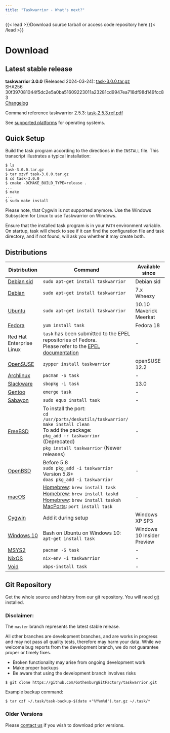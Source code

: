 ```yaml
---
title: "Taskwarrior - What's next?"
---
```


{{< lead >}}Download source tarball or access code repository here.{{< /lead >}}

# Download

## Latest stable release

**taskwarrior 3.0.0** (Released 2024-03-24):
[task-3.0.0.tar.gz](https://github.com/GothenburgBitFactory/taskwarrior/releases/download/v3.0.0/task-3.0.0.tar.gz)  
SHA256 30f397081044f5dc2e5a0ba51609223011a23281cd9947ea718df98d149fcc83  
[Changelog](https://github.com/GothenburgBitFactory/taskwarrior/blob/stable/ChangeLog)

Command reference taskwarrior 2.5.3:
[task-2.5.3.ref.pdf](/download/task-2.5.3.ref.pdf)

See [supported platforms](#distributions) for operating systems.

## Quick Setup

Build the task program according to the directions in the `INSTALL` file.
This transcript illustrates a typical installation:

```
$ ls
task-3.0.0.tar.gz
$ tar xzvf task-3.0.0.tar.gz
$ cd task-3.0.0
$ cmake -DCMAKE_BUILD_TYPE=release .
...
$ make
...
$ sudo make install
```

Please note, that Cygwin is not supported anymore.
Use the Windows Subsystem for Linux to use Taskwarrior on Windows.

Ensure that the installed task program is in your `PATH` environment variable.
On startup, task will check to see if it can find the configuration file and task directory, and if not found, will ask you whether it may create both.

## Distributions

| Distribution                                                                          | Command                                                                                                                                                                                                                     | Available since            |
|---------------------------------------------------------------------------------------|-----------------------------------------------------------------------------------------------------------------------------------------------------------------------------------------------------------------------------|----------------------------|
| [Debian sid](https://packages.debian.org/sid/utils/taskwarrior)                       | `sudo apt-get install taskwarrior`                                                                                                                                                                                          | Debian sid                 |
| [Debian](https://backports.debian.org/Instructions)                                   | `sudo apt-get install taskwarrior`                                                                                                                                                                                          | 7.x Wheezy                 |
| [Ubuntu](https://packages.ubuntu.com/search?keywords=taskwarrior)                     | `sudo apt-get install taskwarrior`                                                                                                                                                                                          | 10.10 Maverick Meerkat     |
| [Fedora](https://apps.fedoraproject.org/packages/task)                                | `yum install task`                                                                                                                                                                                                          | Fedora 18                  |
| Red Hat Enterprise Linux                                                              | `task` has been submitted to the EPEL repositories of Fedora.<br/>Please refer to the [EPEL documentation](https://fedoraproject.org/wiki/EPEL/FAQ#howtouse)                                                                | \-                         |
| [OpenSUSE](https://software.opensuse.org/package/taskwarrior?search_term=taskwarrior) | `zypper install taskwarrior`                                                                                                                                                                                                | openSUSE 12.2              |
| [Archlinux](https://archlinux.org/packages/extra/x86_64/task)                         | `pacman -S task`                                                                                                                                                                                                            | \-                         |
| [Slackware](https://slackbuilds.org/result/?search=task)                              | `sbopkg -i task`                                                                                                                                                                                                            | 13.0                       |
| [Gentoo](https://packages.gentoo.org/package/app-misc/task)                           | `emerge task`                                                                                                                                                                                                               | \-                         |
| [Sabayon](https://www.sabayon.org)                                                    | `sudo equo install task`                                                                                                                                                                                                    | \-                         |
| [FreeBSD](https://www.freshports.org/deskutils/taskwarrior)                           | To install the port:<br/>`cd /usr/ports/deskutils/taskwarrior/`<br/>`make install clean`<br/>To add the package:<br/>`pkg_add -r taskwarrior` (Deprecated)<br/>`pkg install taskwarrior` (Newer releases)                   | \-                         |
| [OpenBSD](https://www.openbsd.org/cgi-bin/cvsweb/ports/productivity/taskwarrior)      | Before 5.8<br/>`sudo pkg_add -i taskwarrior`<br/>Version 5.8+<br/>`doas pkg_add -i taskwarrior`                                                                                                                             | -                          |
| [macOS](https://github.com/Homebrew/homebrew-core/blob/master/Formula/t/task.rb)      | [Homebrew](https://brew.sh): `brew install task`<br/>[Homebrew](https://brew.sh): `brew install taskd`<br/>[Homebrew](https://brew.sh): `brew install tasksh`<br/>[MacPorts](https://www.macports.org): `port install task` | \-                         |
| [Cygwin](https://cygwin.com/cgi-bin2/package-grep.cgi?grep=%2Ftask%2F)                | Add it during setup                                                                                                                                                                                                         | Windows XP SP3             |
| [Windows 10](https://www.microsoft.com/en-us/software-download/windows10)             | Bash on Ubuntu on Windows 10:<br/>`apt-get install task`                                                                                                                                                                    | Windows 10 Insider Preview |
| [MSYS2](https://msys2.github.io)                                                      | `pacman -S task`                                                                                                                                                                                                            | \-                         |
| [NixOS](https://nixos.org)                                                            | `nix-env -i taskwarrior`                                                                                                                                                                                                    | \-                         |
| [Void](https://voidlinux.org)                                                         | `xbps-install task`                                                                                                                                                                                                         | \-                         |

## Git Repository

Get the whole source and history from our git repository.
You will need [git](https://git-scm.com) installed.

### Disclaimer:

The `master` branch represents the latest stable release.

All other branches are development branches, and are works in progress and may not pass all quality tests, therefore may harm your data.
While we welcome bug reports from the development branch, we do not guarantee proper or timely fixes.

- Broken functionality may arise from ongoing development work
- Make proper backups
- Be aware that using the development branch involves risks

```
$ git clone https://github.com/GothenburgBitFactory/taskwarrior.git
```
Example backup command:

```
$ tar czf ~/.task/task-backup-$(date +'%Y%m%d').tar.gz ~/.task/*
```

### Older Versions

Please [contact us](mailto:support@taskwarrior.org) if you wish to download prior versions.

